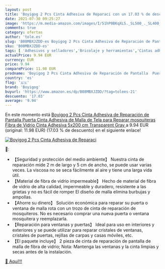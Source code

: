 ```yaml
---
layout: post
title: 'Boyigog 2 Pcs Cinta Adhesiva de Reparaci con un 17.03 % de descuento'
date: 2021-07-30 09:25:27
image: 'https://m.media-amazon.com/images/I/51hP0BKqXLS._SL500_._SL400_.jpg'
comments: true
category: ofertas
author: 'tole.es'
slug: 'B08MBXJZDD-es Boyigog 2 Pcs Cinta Adhesiva de Reparación de Pantalla...'
sku: 'B08MBXJZDD-es'
tags: [ 'Adhesivos y selladores','Bricolaje y herramientas','Cintas adhesivas','Cintas adhesivas selladoras','Ferretería','adhesiva','boyigog','cinta', ]
actualPrice: 9.94 EUR
currency: EUR
price: 9.94
comparePrice: 11.98 EUR
prodname: 'Boyigog 2 Pcs Cinta Adhesiva de Reparación de Pantalla  Puerta Cinta Adhesiva de Malla de Tela para Reparar mosquiteras Fibra de Vidrio Cinta Adhesiva  5x200 cm  Transparent Gray '
country: 'es'
flag: '🇪🇸'
brand: 'Boyigog'
buyurl: 'https://www.amazon.es/dp/B08MBXJZDD/?tag=tolees-21'
descuento: '17.03'
average: '9.94'
---
```


En este momento está [Boyigog 2 Pcs Cinta Adhesiva de Reparación de Pantalla  Puerta Cinta Adhesiva de Malla de Tela para Reparar mosquiteras Fibra de Vidrio Cinta Adhesiva  5x200 cm  Transparent Gray ](https://www.amazon.es/dp/B08MBXJZDD/?tag=tolees-21) a 9.94 EUR (original: 11.98 EUR) (17.03 %  de descuento) en el siguiente enlace!

[![Boyigog 2 Pcs Cinta Adhesiva de Reparaci](https://m.media-amazon.com/images/I/51hP0BKqXLS._SL500_._SL400_.jpg)](https://www.amazon.es/dp/B08MBXJZDD/?tag=tolees-21)

🔎:

- 【Seguridad y protección del medio ambiente】 Nuestra cinta de reparación mide 2 m de largo y 5 cm de ancho, se puede usar varias veces. La viscosa no se seca fácilmente al aire y tiene una larga vida útil.
- 【Material de fibra de vidrio impermeable】 Hecho de material de fibra de vidrio de alta calidad, impermeable y duradero, resistente a las grietas y no es fácil de romper El diseño de malla elimina burbujas y ampollas.
- 【Ahorre su dinero】 Solución económica para reparar su puerta o ventana de malla rota con un trozo de cinta de reparación de mosquiteros. No es necesario comprar una nueva puerta o ventana mosquitera y reemplazarla.
- 【Reparación para ventanas y puertas】 Ideal para uso en interiores y exteriores y se puede utilizar para reparar cristales de ventanas, cristales de puertas, rejillas de carpas y casas móviles, etc.
- 【El paquete incluye】 2 pieza de cinta de reparación de pantalla de malla de fibra de vidrio; Nota: Mantenga las ventanas y la cinta limpias y secas antes de la instalación.

[🛒 Aquí!!!](https://www.amazon.es/dp/B08MBXJZDD/?tag=tolees-21)
